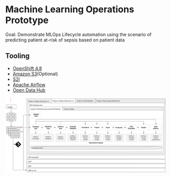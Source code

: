 # Machine Learning Operations Prototype

Goal: Demonstrate MLOps Lifecycle automation using the scenario of predicting patient at-risk of sepsis based on patient data

## Tooling

* [OpenShift 4.8](https://www.redhat.com/en/technologies/cloud-computing/openshift)
* [Amazon S3](https://aws.amazon.com/s3/)(Optional)
* [S2I](https://github.com/openshift/source-to-image)
* [Apache Airflow](https://airflow.apache.org/)
* [Open Data Hub](https://opendatahub.io/)

![MLOps Demo Flow](docs/images/tfx-pipeline-on-openshift.png)
